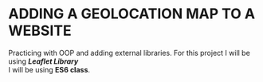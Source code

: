 <!-- HEADING -->

# ADDING A GEOLOCATION MAP TO A WEBSITE

Practicing with OOP and adding external libraries. For this project I will be using **_Leaflet Library_** <br>
I will be using **ES6 class**.
